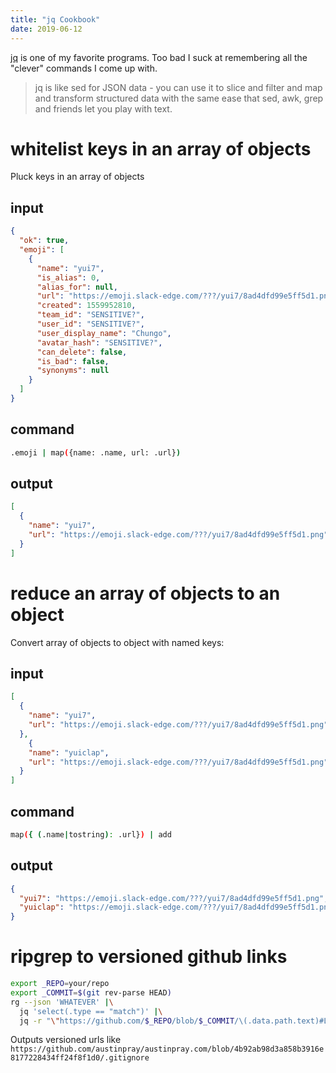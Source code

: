 ```yaml
---
title: "jq Cookbook" 
date: 2019-06-12
---
```


[jq][] is one of my favorite programs. Too bad I suck at remembering all the "clever" commands I come up with.

> jq is like sed for JSON data - you can use it to slice and filter and map and transform structured data with the same ease that sed, awk, grep and friends let you play with text.

# whitelist keys in an array of objects

Pluck keys in an array of objects

## input
  
```json
{
  "ok": true,
  "emoji": [
    {
      "name": "yui7",
      "is_alias": 0,
      "alias_for": null,
      "url": "https://emoji.slack-edge.com/???/yui7/8ad4dfd99e5ff5d1.png",
      "created": 1559952810,
      "team_id": "SENSITIVE?",
      "user_id": "SENSITIVE?",
      "user_display_name": "Chungo",
      "avatar_hash": "SENSITIVE?",
      "can_delete": false,
      "is_bad": false,
      "synonyms": null
    }
  ]
}
```

## command


```bash
.emoji | map({name: .name, url: .url})
```

## output
  
```json
[
  {
    "name": "yui7",
    "url": "https://emoji.slack-edge.com/???/yui7/8ad4dfd99e5ff5d1.png"
  }
]
```

# reduce an array of objects to an object

Convert array of objects to object with named keys:

## input
  
```json
[
  {
    "name": "yui7",
    "url": "https://emoji.slack-edge.com/???/yui7/8ad4dfd99e5ff5d1.png"
  },
    {
    "name": "yuiclap",
    "url": "https://emoji.slack-edge.com/???/yui7/8ad4dfd99e5ff5d1.png"
  }
]
```

## command

```bash
map({ (.name|tostring): .url}) | add
```

## output

```json
{
  "yui7": "https://emoji.slack-edge.com/???/yui7/8ad4dfd99e5ff5d1.png",
  "yuiclap": "https://emoji.slack-edge.com/???/yui7/8ad4dfd99e5ff5d1.png"
}

```

# ripgrep to versioned github links

```bash
export _REPO=your/repo
export _COMMIT=$(git rev-parse HEAD)
rg --json 'WHATEVER' |\
  jq 'select(.type == "match")' |\
  jq -r "\"https://github.com/$_REPO/blob/$_COMMIT/\(.data.path.text)#L\(.data.line_number)\""
```

Outputs versioned urls like `https://github.com/austinpray/austinpray.com/blob/4b92ab98d3a858b3916e8177228434ff24f8f1d0/.gitignore`

[jq]: https://stedolan.github.io/jq/
